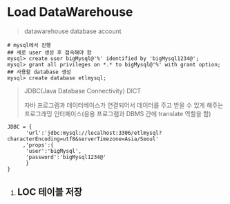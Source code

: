 # Load DataWarehouse
> datawarehouse database account
```
# mysql에서 진행
## 새로 user 생성 후 접속해야 함
mysql> create user bigMysql@'%' identified by 'bigMysql1234@';
mysql> grant all privileges on *.* to bigMysql@'%' with grant option;
## 사용할 database 생성
mysql> create database etlmysql;
```
> JDBC(Java Database Connectivity) DICT
>
> 자바 프로그램과 데이터베이스가 연결되어서 데이터를 주고 받을 수 있게 해주는 프로그래밍 인터페이스(응용 프로그램과 DBMS 간에 translate 역할을 함)
```
JDBC = {
      'url':'jdbc:mysql://localhost:3306/etlmysql?characterEncoding=utf8&serverTimezone=Asia/Seoul'
     ,'props':{
      'user':'bigMysql',
      'password':'bigMysql1234@'   
      }
}

```

1. LOC 테이블 저장
   - 